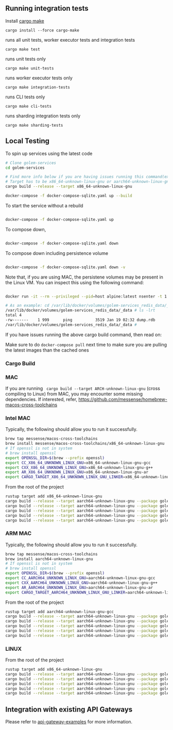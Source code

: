 ## Running integration tests

Install [cargo make](https://github.com/sagiegurari/cargo-make)

```shell
cargo install --force cargo-make
```

runs all unit tests, worker executor tests and integration tests
```shell
cargo make test
```

runs unit tests only
```shell
cargo make unit-tests
```

runs worker executor tests only
```shell
cargo make integration-tests
```

runs CLI tests only
```shell
cargo make cli-tests
```

runs sharding integration tests only
```shell
cargo make sharding-tests
```

## Local Testing

To spin up services using the latest code

```bash
# Clone golem-services
cd golem-services

# Find more info below if you are having issues running this command(example: Running from MAC may fail)
# Target has to be x86_64-unknown-linux-gnu or aarch64-unknown-linux-gnu-gcc
cargo build --release --target x86_64-unknown-linux-gnu

docker-compose -f docker-compose-sqlite.yaml up --build
```
To start the service without a rebuild

```bash

docker-compose -f docker-compose-sqlite.yaml up

```

To compose down,

```bash

docker-compose -f docker-compose-sqlite.yaml down

```

To compose down including persistence volume

```bash

docker-compose -f docker-compose-sqlite.yaml down -v

```

Note that, if you are using MAC, the persistene volumes may be present in the Linux VM. You can inspect this using the following command:

```bash

docker run -it --rm --privileged --pid=host alpine:latest nsenter -t 1 -m -u -n -i sh

# As an example: cd /var/lib/docker/volumes/golem-services_redis_data/_data
/var/lib/docker/volumes/golem-services_redis_data/_data # ls -lrt
total 4
-rw-------    1 999      ping          3519 Jan 19 02:32 dump.rdb
/var/lib/docker/volumes/golem-services_redis_data/_data #

```

If you have issues running the above cargo build command, then read on:

Make sure to do `docker-compose pull` next time to make sure you are pulling the latest images than the cached ones

### Cargo Build

### MAC
If you are running ` cargo build --target ARCH-unknown-linux-gnu` (cross compiling to Linux) from MAC, you may encounter
some missing dependencies. If interested, refer, https://github.com/messense/homebrew-macos-cross-toolchains

### Intel MAC

Typically, the following should allow you to run it successfully.

```bash
brew tap messense/macos-cross-toolchains
brew install messense/macos-cross-toolchains/x86_64-unknown-linux-gnu
# If openssl is not in system
# brew install openssl 
export OPENSSL_DIR=$(brew --prefix openssl)
export CC_X86_64_UNKNOWN_LINUX_GNU=x86_64-unknown-linux-gnu-gcc
export CXX_X86_64_UNKNOWN_LINUX_GNU=x86_64-unknown-linux-gnu-g++
export AR_X86_64_UNKNOWN_LINUX_GNU=x86_64-unknown-linux-gnu-ar
export CARGO_TARGET_X86_64_UNKNOWN_LINUX_GNU_LINKER=x86_64-unknown-linux-gnu-gcc
```

From the root of the project

```bash
rustup target add x86_64-unknown-linux-gnu
cargo build --release --target aarch64-unknown-linux-gnu --package golem-shard-manager
cargo build --release --target aarch64-unknown-linux-gnu --package golem-component-service
cargo build --release --target aarch64-unknown-linux-gnu --package golem-worker-service
cargo build --release --target aarch64-unknown-linux-gnu --package golem-component-compilation-service
cargo build --release --target aarch64-unknown-linux-gnu --package golem-worker-executor
```

### ARM MAC

Typically, the following should allow you to run it successfully.

```bash
brew tap messense/macos-cross-toolchains
brew install aarch64-unknown-linux-gnu
# If openssl is not in system
# brew install openssl 
export OPENSSL_DIR=$(brew --prefix openssl)
export CC_AARCH64_UNKNOWN_LINUX_GNU=aarch64-unknown-linux-gnu-gcc
export CXX_AARCH64_UNKNOWN_LINUX_GNU=aarch64-unknown-linux-gnu-g++
export AR_AARCH64_UNKNOWN_LINUX_GNU=aarch64-unknown-linux-gnu-ar
export CARGO_TARGET_AARCH64_UNKNOWN_LINUX_GNU_LINKER=aarch64-unknown-linux-gnu-gcc
```

From the root of the project

```bash
rustup target add aarch64-unknown-linux-gnu-gcc
cargo build --release --target aarch64-unknown-linux-gnu --package golem-shard-manager
cargo build --release --target aarch64-unknown-linux-gnu --package golem-component-service
cargo build --release --target aarch64-unknown-linux-gnu --package golem-worker-service
cargo build --release --target aarch64-unknown-linux-gnu --package golem-component-compilation-service
cargo build --release --target aarch64-unknown-linux-gnu --package golem-worker-executor
```

### LINUX

From the root of the project

```bash
rustup target add x86_64-unknown-linux-gnu
cargo build --release --target aarch64-unknown-linux-gnu --package golem-shard-manager
cargo build --release --target aarch64-unknown-linux-gnu --package golem-component-service
cargo build --release --target aarch64-unknown-linux-gnu --package golem-worker-service
cargo build --release --target aarch64-unknown-linux-gnu --package golem-component-compilation-service
cargo build --release --target aarch64-unknown-linux-gnu --package golem-worker-executor
```

## Integration with existing API Gateways

Please refer to [api-gateway-examples](api-gateway-examples) for more information.